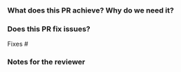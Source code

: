 <!--
Thanks for sending a pull request! Your contribution is appreciated.

Here are some tips for you:

1. Read the contributing guide at [https://github.com/heketi/heketi/blob/master/docs/contributing.md]
2. Split the changes up into minimal and atomic commits.  [https://github.com/heketi/heketi/blob/master/docs/contributing.md#splitting-your-change-into-commits]
3. Write meaningful commit messages [https://github.com/heketi/heketi/blob/master/docs/contributing.md#good-commit-messages]
4. Test your changes: run `make test`.  [https://github.com/heketi/heketi/blob/master/docs/contributing.md#testing-the-change]
5. Write a meaningful PR text. Remember: one PR per feature or bugfix. If in doubt, split your patchset into multiple PRs.
-->

### What does this PR achieve? Why do we need it?


### Does this PR fix issues?

<!-- This is optional, 'fixes #<issue-number>' lines will close the issue if the PR is merged.  -->

Fixes #


### Notes for the reviewer
